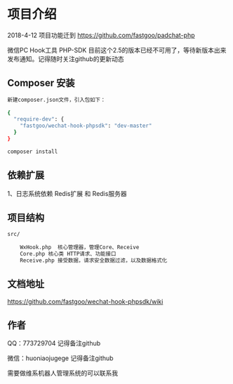 项目介绍
=======
2018-4-12 项目功能迁到 https://github.com/fastgoo/padchat-php 

微信PC Hook工具 PHP-SDK 
目前这个2.5的版本已经不可用了，等待新版本出来发布通知。记得随时关注github的更新动态

Composer 安装
------------
```bash
新建composer.json文件，引入包如下：
 
{
  "require-dev": {
    "fastgoo/wechat-hook-phpsdk": "dev-master"
  }
} 

composer install
```

依赖扩展
-------
1、日志系统依赖 Redis扩展 和 Redis服务器

项目结构
-------

```bash
src/
    
    WxHook.php  核心管理器，管理Core、Receive
    Core.php 核心类 HTTP请求、功能接口
    Receive.php 接受数据，请求安全数据过滤，以及数据格式化
```

文档地址
-------

https://github.com/fastgoo/wechat-hook-phpsdk/wiki


作者
-------
QQ：773729704 记得备注github

微信：huoniaojugege  记得备注github

需要做维系机器人管理系统的可以联系我
